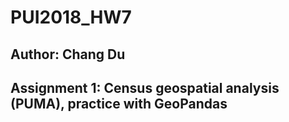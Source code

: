 # PUI2018_HW7
## Author: Chang Du

## Assignment 1: Census geospatial analysis (PUMA), practice with GeoPandas
